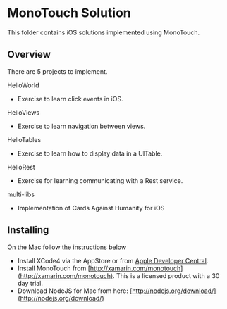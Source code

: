 MonoTouch Solution
=====================
This folder contains iOS solutions implemented using MonoTouch.

## Overview
There are 5 projects to implement.

HelloWorld
* Exercise to learn click events in iOS.

HelloViews
* Exercise to learn navigation between views.

HelloTables
* Exercise to learn how to display data in a UITable.

HelloRest
* Exercise for learning communicating with a Rest service.

multi-libs
* Implementation of Cards Against Humanity for iOS


## Installing

On the Mac follow the instructions below
* Install XCode4 via the AppStore or from [Apple Developer Central](https://developer.apple.com/downloads/index.action).
* Install MonoTouch from [http://xamarin.com/monotouch](http://xamarin.com/monotouch). This is a licensed product with a 30 day trial.
* Download NodeJS for Mac from here: [http://nodejs.org/download/](http://nodejs.org/download/)

